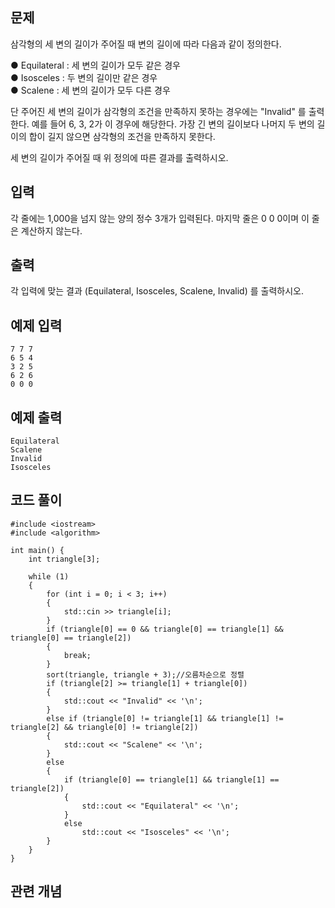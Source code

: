 ## 문제 
삼각형의 세 변의 길이가 주어질 때 변의 길이에 따라 다음과 같이 정의한다.

● Equilateral :  세 변의 길이가 모두 같은 경우  
● Isosceles : 두 변의 길이만 같은 경우  
● Scalene : 세 변의 길이가 모두 다른 경우  

단 주어진 세 변의 길이가 삼각형의 조건을 만족하지 못하는 경우에는 "Invalid" 를 출력한다. 예를 들어 6, 3, 2가 이 경우에 해당한다. 가장 긴 변의 길이보다 나머지 두 변의 길이의 합이 길지 않으면 삼각형의 조건을 만족하지 못한다.

세 변의 길이가 주어질 때 위 정의에 따른 결과를 출력하시오.
## 입력
각 줄에는 1,000을 넘지 않는 양의 정수 3개가 입력된다. 마지막 줄은 0 0 0이며 이 줄은 계산하지 않는다.


## 출력
각 입력에 맞는 결과 (Equilateral, Isosceles, Scalene, Invalid) 를 출력하시오.


## 예제 입력 
```
7 7 7
6 5 4
3 2 5
6 2 6
0 0 0
```

## 예제 출력  
```
Equilateral
Scalene
Invalid
Isosceles
```
## 코드 풀이
```
#include <iostream>
#include <algorithm>
 
int main() {
    int triangle[3];

    while (1)
    {
        for (int i = 0; i < 3; i++)
        {
            std::cin >> triangle[i];
        }
        if (triangle[0] == 0 && triangle[0] == triangle[1] && triangle[0] == triangle[2])
        {
            break;
        }
        sort(triangle, triangle + 3);//오름차순으로 정렬
        if (triangle[2] >= triangle[1] + triangle[0])
        {
            std::cout << "Invalid" << '\n';
        }
        else if (triangle[0] != triangle[1] && triangle[1] != triangle[2] && triangle[0] != triangle[2])
        {
            std::cout << "Scalene" << '\n';
        }
        else
        {
            if (triangle[0] == triangle[1] && triangle[1] == triangle[2])
            {
                std::cout << "Equilateral" << '\n';
            }
            else
                std::cout << "Isosceles" << '\n';
        } 
    }
}
```
## 관련 개념
